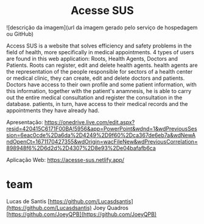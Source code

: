 # <h1 align="center"> Acesse SUS </h1>

<div>
![descrição da imagem](url da imagem gerado pelo serviço de hospedagem ou GitHub)
</div>

Access SUS is a website that solves efficiency and safety problems in the field of health, more specifically in medical appointments.
4 types of users are found in this web application: Roots, Health Agents, Doctors and Patients.
Roots can register, edit and delete health agents.
health agents are the representation of the people responsible for sectors of a health center or medical clinic, they can create, edit and delete doctors and patients.
Doctors have access to their own profile and some patient information, with this information, together with the patient's anamnesis, he is able to carry out the entire medical consultation and register the consultation in the database.
patients, in turn, have access to their medical records and the appointments they have already had.

Apresentação:
https://onedrive.live.com/edit.aspx?resid=420415C6171F00BA!5956&app=PowerPoint&wdnd=1&wdPreviousSession=6eac0cde%2Da6da%2D4249%2D9f60%2Dca367de6eb7a&wdNewAndOpenCt=1671170427355&wdOrigin=wacFileNew&wdPreviousCorrelation=898948f6%2D6d2d%2D4307%2D8e93%2De04bafafb6ca

Aplicação Web:
https://acesse-sus.netlify.app/


# team 
Lucas de Santis
[https://github.com/Lucasdsantis](https://github.com/Lucasdsantis)
Joey Quadros
[https://github.com/JoeyQPB](https://github.com/JoeyQPB)
